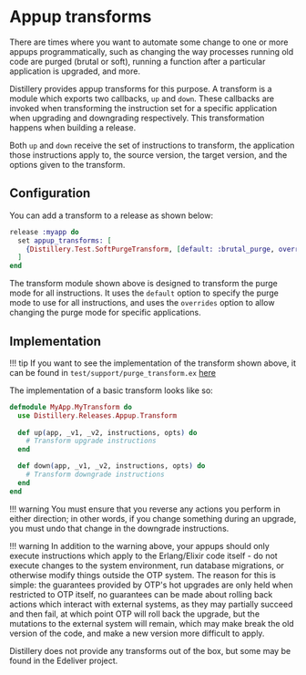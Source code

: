 # Appup transforms

There are times where you want to automate some change to one or more appups
programmatically, such as changing the way processes running old code are purged
(brutal or soft), running a function after a particular application is upgraded,
and more.

Distillery provides appup transforms for this purpose. A transform is a module
which exports two callbacks, `up` and `down`. These callbacks are invoked when
transforming the instruction set for a specific application when upgrading and
downgrading respectively. This transformation happens when building a release.

Both `up` and `down` receive the set of instructions to transform, the application
those instructions apply to, the source version, the target version, and the
options given to the transform.

## Configuration

You can add a transform to a release as shown below:

```elixir
release :myapp do
  set appup_transforms: [
    {Distillery.Test.SoftPurgeTransform, [default: :brutal_purge, overrides: [test: :soft_purge]]}
  ]
end
```

The transform module shown above is designed to transform the purge mode for all
instructions. It uses the `default` option to specify the purge mode to use for
all instructions, and uses the `overrides` option to allow changing the purge
mode for specific applications.

## Implementation

!!! tip
    If you want to see the implementation of the transform shown above, it can
    be found in `test/support/purge_transform.ex` [here](https://github.com/bitwalker/distillery)
    
The implementation of a basic transform looks like so:

```elixir
defmodule MyApp.MyTransform do
  use Distillery.Releases.Appup.Transform
  
  def up(app, _v1, _v2, instructions, opts) do
    # Transform upgrade instructions
  end

  def down(app, _v1, _v2, instructions, opts) do
    # Transform downgrade instructions
  end
end
```

!!! warning
    You must ensure that you reverse any actions you perform in either
    direction; in other words, if you change something during an upgrade, you
    must undo that change in the downgrade instructions.
    
!!! warning
    In addition to the warning above, your appups should only execute instructions
    which apply to the Erlang/Elixir code itself - do not execute changes to the
    system environment, run database migrations, or otherwise modify things
    outside the OTP system. The reason for this is simple: the guarantees
    provided by OTP's hot upgrades are only held when restricted to OTP itself, 
    no guarantees can be made about rolling back actions which interact with
    external systems, as they may partially succeed and then fail, at which
    point OTP will roll back the upgrade, but the mutations to the external
    system will remain, which may make break the old version of the code, and
    make a new version more difficult to apply.

Distillery does not provide any transforms out of the box, but some may be found
in the Edeliver project.
